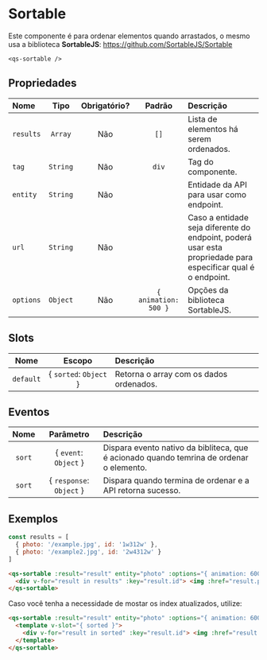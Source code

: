 # Sortable

Este componente é para ordenar elementos quando arrastados, o mesmo usa a biblioteca **SortableJS**: https://github.com/SortableJS/Sortable


```
<qs-sortable />
```

## Propriedades

| Nome | Tipo | Obrigatório? | Padrão | Descrição |
|:-|:-:|:-:|:-:|:-|
| `results` | `Array` | Não | `[]` | Lista de elementos há serem ordenados. |
| `tag` | `String` | Não | `div` | Tag do componente. |
| `entity` | `String` | Não | | Entidade da API para usar como endpoint. |
| `url` | `String` | Não | | Caso a entidade seja diferente do endpoint, poderá usar esta propriedade para especificar qual é o endpoint. |
| `options` | `Object` | Não | `{ animation: 500 }` | Opções da biblioteca SortableJS. |

## Slots

| Nome | Escopo | Descrição |
|:-:|:-:|:-|
| `default` | { `sorted`: `Object` } | Retorna o array com os dados ordenados.

## Eventos

| Nome | Parâmetro | Descrição |
|:-:|:-:|:-|
| `sort` | { `event`: `Object` } | Dispara evento nativo da bibliteca, que é acionado quando temrina de ordenar o elemento. |
| `sort` | { `response`: `Object` } | Dispara quando termina de ordenar e a API retorna sucesso. |


## Exemplos

```js
const results = [
  { photo: '/example.jpg', id: '1w312w' },
  { photo: '/example2.jpg', id: '2w4312w' }
]
```

```html
<qs-sortable :result="result" entity="photo" :options="{ animation: 600 }">
  <div v-for="result in results" :key="result.id"> <img :href="result.photo" /></div>
</qs-sortable>
```

Caso você tenha a necessidade de mostar os index atualizados, utilize:

```html
<qs-sortable :result="result" entity="photo" :options="{ animation: 600 }">
  <template v-slot="{ sorted }">
    <div v-for="result in sorted" :key="result.id"> <img :href="result.photo" /></div>
  </template>
</qs-sortable>
```
